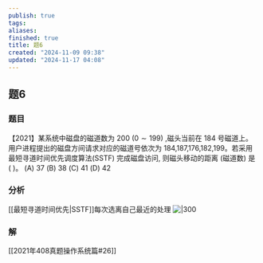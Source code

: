 ```yaml
---
publish: true
tags: 
aliases: 
finished: true
title: 题6
created: "2024-11-09 09:38"
updated: "2024-11-17 04:08"
---
```

## 题6
### 题目
【2021】某系统中磁盘的磁道数为 200 $( {0 \sim  {199}})$ ,磁头当前在 184 号磁道上。用户进程提出的磁盘方间请求对应的磁道号依次为 184,187,176,182,199。若采用最短寻道时间优先调度算法(SSTF) 完成磁盘访问, 则磁头移动的距离 (磁道数) 是 ( )。
(A) 37 
(B) 38 
(C) 41 
(D) 42
### 分析
[[最短寻道时间优先|SSTF]]每次选离自己最近的处理
![|300](https://img.hwenyi.tech/202411171206729.webp)
### 解
[[2021年408真题操作系统篇#26]]